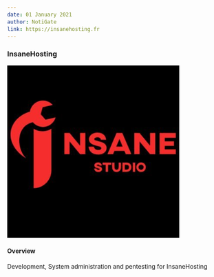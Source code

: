 ```yaml
---
date: 01 January 2021
author: NotiGate
link: https://insanehosting.fr
---
```


### InsaneHosting

![Boost your post for increasing sales](/images/portfolio/3.jpg)

#### Overview

Development, System administration and pentesting for InsaneHosting